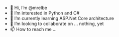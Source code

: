 - 👋 Hi, I’m @mrelbe
- 👀 I’m interested in Python and C#
- 🌱 I’m currently learning ASP.Net Core architecture
- 💞️ I’m looking to collaborate on ... nothing, yet
- 📫 How to reach me ...

<!---
mrelbe/mrelbe is a ✨ special ✨ repository because its `README.md` (this file) appears on your GitHub profile.
You can click the Preview link to take a look at your changes.
--->
